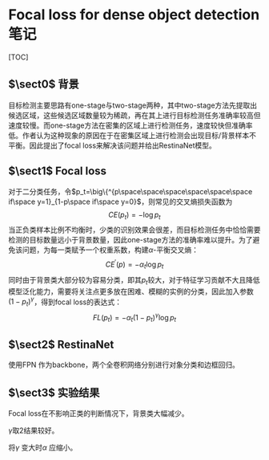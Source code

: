 # Focal loss for dense object detection笔记

[TOC]

## $\sect0$ 背景

目标检测主要思路有one-stage与two-stage两种，其中two-stage方法先提取出候选区域，这些候选区域数量较为稀疏，再在其上进行目标检测任务准确率较高但速度较慢。而one-stage方法在密集的区域上进行检测任务，速度较快但准确率低。作者认为这种现象的原因在于在密集区域上进行检测会出现目标/背景样本不平衡。因此提出了focal loss来解决该问题并给出RestinaNet模型。

## $\sect1$ Focal loss

对于二分类任务，令$p_t=\big\{^{p\space\space\space\space\space\space if\space y=1}_{1-p\space if\space y=0}$，则常见的交叉熵损失函数为
$$
CE(p_t)=-\log p_t
$$
当正负类样本比例不均衡时，少类的识别效果会很差，而目标检测任务中恰恰需要检测的目标数量远小于背景数量，因此one-stage方法的准确率难以提升。为了避免该问题，为每一类赋予一个权重系数，构建$\alpha$-平衡交叉熵：
$$
CE^\prime(p)=-\alpha_t \log p_t
$$
同时由于背景类大部分较为容易分类，即其$p_t$较大，对于特征学习贡献不大且降低模型泛化能力，需要将关注点更多放在困难、模糊的实例的分类，因此加入参数$(1-p_t)^\gamma$，得到focal loss的表达式：
$$
FL(p_t)=-\alpha_t(1-p_t)^\gamma \log p_t
$$

## $\sect2$ RestinaNet

使用FPN 作为backbone，两个全卷积网络分别进行对象分类和边框回归。

## $\sect3$ 实验结果

Focal loss在不影响正类的判断情况下，背景类大幅减少。

$\gamma$取2结果较好。

将$\gamma$ 变大时$\alpha$ 应缩小。
